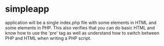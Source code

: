 # simpleapp

application will be a single index.php file with some elements in HTML and some elements in PHP. This also verifies that you can do basic HTML and know how to use the 'pre' tag as well as understand how to switch between PHP and HTML when writing a PHP script. 
